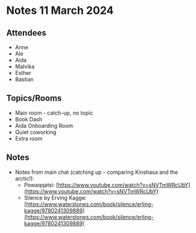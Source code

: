 # Notes 11 March 2024

## Attendees

* Anne
* Ale
* Aida
* Malvika
* Esther
* Bastian

## Topics/Rooms

* Main room - catch-up, no topic
* Book Dash
* Aida Onboarding Room
* Quiet coworking
* Extra room

## Notes

* Notes from main chat (catching up - comparing Kinshasa and the arctic!):
   * Powaqqatsi: [https://www.youtube.com/watch?v=sNVTmWRcUbY](https://www.youtube.com/watch?v=sNVTmWRcUbY)
   * Silence by Erving Kagge: [https://www.waterstones.com/book/silence/erling-kagge/9780241309889](https://www.waterstones.com/book/silence/erling-kagge/9780241309889)
